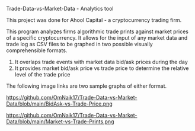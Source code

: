 Trade-Data-vs-Market-Data - Analytics tool

This project was done for Ahool Capital - a cryptocurrency trading firm.

This program analyzes firms algorithmic trade prints against market prices of a specific cryptocurrency. It allows for the input of any market data and trade log as CSV files to be graphed in two possible visually comprehensible formats.

1. It overlaps trade events with market data bid/ask prices during the day
2. It provides market bid/ask price vs trade price to determine the relative level of the trade price

The following image links are two sample graphs of either format.

https://github.com/OmNaik17/Trade-Data-vs-Market-Data/blob/main/BidAsk-vs-Trade-Price.png

https://github.com/OmNaik17/Trade-Data-vs-Market-Data/blob/main/Market-vs-Trade-Prints.png
